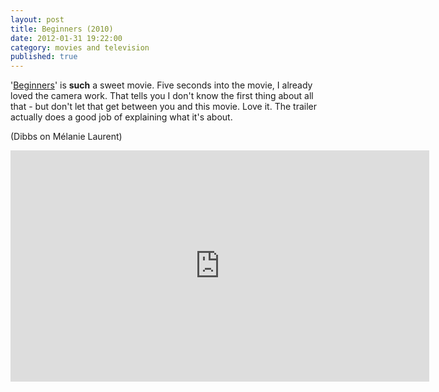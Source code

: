 ```yaml
---
layout: post
title: Beginners (2010)
date: 2012-01-31 19:22:00
category: movies and television
published: true
---
```

'[Beginners](http://www.imdb.com/title/tt1532503/)' is **such** a sweet movie. Five seconds into the movie, I already loved the camera work. That tells you I don't know the first thing about all that - but don't let that get between you and this movie. Love it. The trailer actually does a good job of explaining what it's about.

(Dibbs on Mélanie Laurent)
<br>
<iframe width="670" height="370" src="https://www.youtube-nocookie.com/embed/685zklWY_vU?rel=0" frameborder="0" allowfullscreen></iframe>
